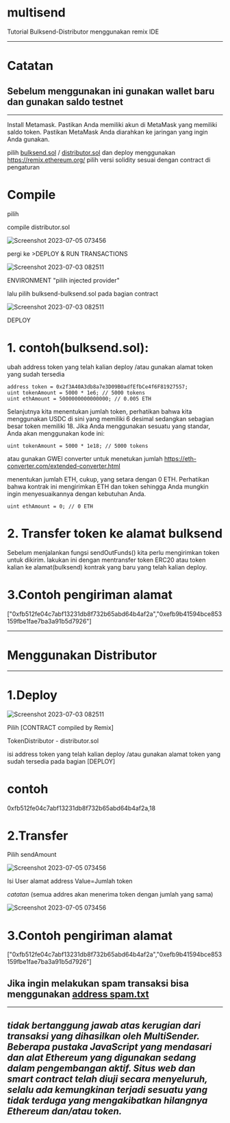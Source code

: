 # multisend

Tutorial Bulksend-Distributor menggunakan remix IDE

-----------------------------------------------------------------------------------------------------
# Catatan
Sebelum menggunakan ini gunakan wallet baru dan gunakan saldo testnet
-----------------------------------------------------------------------------------------------------
-----------------------------------------------------------------------------------------------------
Install Metamask.
Pastikan Anda memiliki akun di MetaMask yang memiliki saldo token.
Pastikan MetaMask Anda diarahkan ke jaringan yang ingin Anda gunakan.

pilih [bulksend.sol](https://github.com/naufalprtm/multisend/blob/main/bulksend.sol) / [distributor.sol](https://github.com/naufalprtm/multisend/blob/main/distributor.sol) dan deploy menggunakan https://remix.ethereum.org/
pilih versi solidity sesuai dengan contract di pengaturan

# Compile

pilih

compile distributor.sol

![Screenshot 2023-07-05 073456](https://github.com/naufalprtm/multisend/assets/103091329/c9715fcc-c5b2-4bc7-809a-47ad33e1fba1)




pergi ke >DEPLOY & RUN TRANSACTIONS

![Screenshot 2023-07-03 082511](https://github.com/naufalprtm/multisend/assets/103091329/53c91705-a3d7-4210-8310-1f09e2b97139)



ENVIRONMENT  "pilih injected provider"


lalu pilih bulksend-bulksend.sol pada bagian contract

![Screenshot 2023-07-03 082511](https://github.com/naufalprtm/multisend/assets/103091329/8555a6d7-dc6d-4672-aa80-47dcc2bb2897)

DEPLOY

# 1. contoh(bulksend.sol):
ubah address token yang telah kalian deploy /atau gunakan alamat token yang sudah tersedia

   
    address token = 0x2f3A40A3db8a7e3D09B0adfEfbCe4f6F81927557;
    uint tokenAmount = 5000 * 1e6; // 5000 tokens
    uint ethAmount = 5000000000000000; // 0.005 ETH
    
Selanjutnya kita menentukan jumlah token, perhatikan bahwa kita menggunakan USDC di sini yang memiliki 6 desimal sedangkan sebagian besar token memiliki 18. Jika Anda menggunakan sesuatu yang standar, Anda akan menggunakan kode ini:


    uint tokenAmount = 5000 * 1e18; // 5000 tokens

atau gunakan GWEI converter untuk menetukan jumlah
https://eth-converter.com/extended-converter.html

menentukan jumlah ETH, cukup, yang setara dengan 0 ETH. Perhatikan bahwa kontrak ini mengirimkan ETH dan token sehingga Anda mungkin ingin menyesuaikannya dengan kebutuhan Anda.

    uint ethAmount = 0; // 0 ETH

# 2. Transfer token ke alamat bulksend

Sebelum menjalankan fungsi sendOutFunds() kita perlu mengirimkan token untuk dikirim. lakukan ini dengan mentransfer token ERC20 atau token kalian ke alamat(bulksend) kontrak yang baru yang telah kalian deploy.

# 3.Contoh pengiriman alamat

["0xfb512fe04c7abf13231db8f732b65abd64b4af2a","0xefb9b41594bce853159fbe1fae7ba3a91b5d7926"]

-----------------------------------------------------------------------------------------------------
# Menggunakan Distributor
-----------------------------------------------------------------------------------------------------
# 1.Deploy

![Screenshot 2023-07-03 082511](https://github.com/naufalprtm/multisend/assets/103091329/9f16c485-457f-4eb9-b939-edeb732529e0)

Pilih [CONTRACT compiled by Remix]

TokenDistributor - distributor.sol

isi address token yang telah kalian deploy /atau gunakan alamat token yang sudah tersedia
pada bagian [DEPLOY]  

#    contoh
0xfb512fe04c7abf13231db8f732b65abd64b4af2a,18




# 2.Transfer
Pilih sendAmount 

![Screenshot 2023-07-05 073456](https://github.com/naufalprtm/multisend/assets/103091329/87af1d01-4f27-49a1-aa3a-4240a9567c77)

Isi User alamat address
Value=Jumlah token

*catatan*
(semua addres akan menerima token dengan jumlah yang sama)

![Screenshot 2023-07-05 073456](https://github.com/naufalprtm/multisend/assets/103091329/f060c866-73ff-4452-819d-59e8c21ffa83)




# 3.Contoh pengiriman alamat

["0xfb512fe04c7abf13231db8f732b65abd64b4af2a","0xefb9b41594bce853159fbe1fae7ba3a91b5d7926"]



Jika ingin melakukan spam transaksi bisa menggunakan [address spam.txt](https://github.com/naufalprtm/multisend/blob/main/batch%20addres.txt](https://github.com/naufalprtm/multisend/blob/main/addres.txt))
-----------------------------------------------------------------------------------------------------



-----------------------------------------------------------------------------------------------------
*tidak bertanggung jawab atas kerugian dari transaksi yang dihasilkan oleh MultiSender. Beberapa pustaka JavaScript yang mendasari dan alat Ethereum yang digunakan sedang dalam pengembangan aktif. Situs web dan smart contract telah diuji secara menyeluruh, selalu ada kemungkinan terjadi sesuatu yang tidak terduga yang mengakibatkan hilangnya Ethereum dan/atau token.*
-----------------------------------------------------------------------------------------------------
